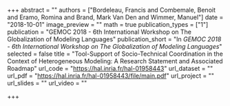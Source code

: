 +++
abstract = ""
authors = ["Bordeleau, Francis and Combemale, Benoit and Eramo, Romina and Brand, Mark Van Den and Wimmer, Manuel"]
date = "2018-10-01"
image_preview = ""
math = true
publication_types = ["1"]
publication = "GEMOC 2018 - 6th International Workshop on The Globalization of Modeling Languages"
publication_short = "In *GEMOC 2018 - 6th International Workshop on The Globalization of Modeling Languages*"
selected = false
title = "Tool-Support of Socio-Technical Coordination in the Context of Heterogeneous Modeling: A Research Statement and Associated Roadmap"
url_code = "https://hal.inria.fr/hal-01958443"
url_dataset = ""
url_pdf = "https://hal.inria.fr/hal-01958443/file/main.pdf"
url_project = ""
url_slides = ""
url_video = ""

+++
